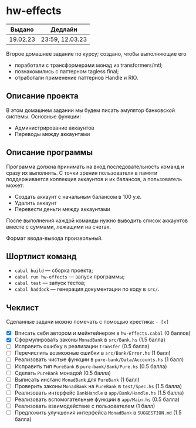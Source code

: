 # hw-effects

|  Выдано  |     Дедлайн     |
|:--------:|:---------------:|
| 19.02.23 | 23:59, 12.03.23 |

Второе домашнее задание по курсу; создано, чтобы выполняющие его

* поработали с трансформерами монад из transformers/mtl;
* познакомились с паттерном tagless final;
* отработали применение паттернов Handle и RIO.

## Описание проекта

В этом домашнем задании мы будем писать эмулятор банковской системы. Основные
функции:

* Администрирование аккаунтов
* Переводы между аккаунтами

## Описание программы

Программа должна принимать на вход последовательность команд и сразу их
выполнять. С точки зрения пользователя в памяти поддерживается коллекция
аккаунтов и их балансов, а пользователь может:

* Создать аккаунт с начальным балансом в 100 у.е.
* Удалить аккаунт
* Перевести деньги между аккаунтами

После выполнения каждой команды нужно выводить список аккаунтов вместе с
суммами, лежащими на счетах.

Формат ввода-вывода произвольный.

## Шортлист команд

* `cabal build` &mdash; сборка проекта;
* `cabal run hw-effects` &mdash; запуск программы;
* `cabal test` &mdash; запуск тестов;
* `cabal haddock` &mdash; генерация документации по коду в `src/`.

## Чеклист

Сделанные задачи можно помечать с помощью крестика: `- [x]`

- [X] Вписать себя автором и мейнтейнером в `hw-effects.cabal` (0 баллов)
- [X] Сформулировать законы `MonadBank` в `src/Bank.hs` (1.5 балла)
- [ ] Исправить ошибку в реализации `transfer` (0.5 балла)
- [ ] Перечислить возможные ошибки в `src/Bank/Error.hs` (1 балл)
- [ ] Реализовать чистые функции в `pure-bank/Data/Accounts.hs` (1 балл)
- [ ] Исправить тип `PureBank` в `pure-bank/Bank/Pure.hs` (0.5 балла)
- [ ] Сделать `PureBank` монадой (0.5 балла)
- [ ] Выписать инстанс `MonadBank` для `PureBank` (1 балл)
- [ ] Проверить законы `MonadBank` на `PureBank` в `test/Spec.hs` (1.5 балла)
- [ ] Реализовать интерфейс `BankHandle` в `app/Bank/Handle.hs` (1.5 балла)
- [ ] Реализовать вспомогательные функции в `app/Main.hs` (0.5 балла)
- [ ] Реализовать взаимодействие с пользователем (1 балл)
- [ ] Предложить улучшения интерфейса `MonadBank` в `SUGGESTION.md` (1.5 балла)
